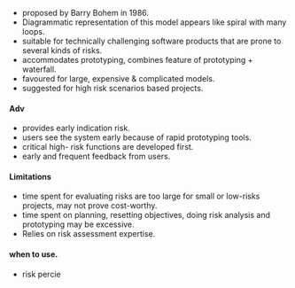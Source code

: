 - proposed by Barry Bohem in 1986. 
- Diagrammatic representation of this model appears like spiral with many loops. 
- suitable for technically challenging software products that are prone to several kinds of risks. 
- accommodates prototyping, combines feature of prototyping + waterfall. 
- favoured for large, expensive & complicated models. 
- suggested for high risk scenarios based projects. 

#### Adv 
- provides early indication risk. 
- users see the system early because of rapid prototyping tools. 
- critical high- risk functions are developed first.
- early and frequent feedback from users. 

#### Limitations 
- time spent for evaluating risks are too large for small or low-risks projects, may not prove cost-worthy. 
- time spent on planning, resetting objectives, doing risk analysis and prototyping may be excessive. 
- Relies on risk assessment expertise. 


#### when to use.
- risk percie